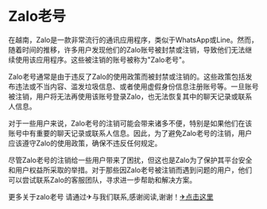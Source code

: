 # Zalo老号

在越南，Zalo是一款非常流行的通讯应用程序，类似于WhatsApp或Line。然而，随着时间的推移，许多用户发现他们的Zalo账号被封禁或注销，导致他们无法继续使用该应用程序。这些被注销的账号被称为"Zalo老号"。

Zalo老号通常是由于违反了Zalo的使用政策而被封禁或注销的。这些政策包括发布违法或不当内容、滥发垃圾信息、或者使用虚假身份信息注册账号等。一旦账号被注销，用户将无法再使用该账号登录Zalo，也无法恢复其中的聊天记录或联系人信息。

对于一些用户来说，Zalo老号的注销可能会带来诸多不便，特别是如果他们在该账号中有重要的聊天记录或联系人信息。因此，为了避免Zalo老号的注销，用户应该遵守Zalo的使用政策，确保不违反任何规定。

尽管Zalo老号的注销给一些用户带来了困扰，但这也是Zalo为了保护其平台安全和用户权益所采取的举措。对于那些因Zalo老号被注销而遇到问题的用户，他们可以尝试联系Zalo的客服团队，寻求进一步帮助和解决方案。

更多关于zalo老号 请通过✈与我们联系,感谢阅读,谢谢！[✈点击这里](https://t.me/lm66bot)